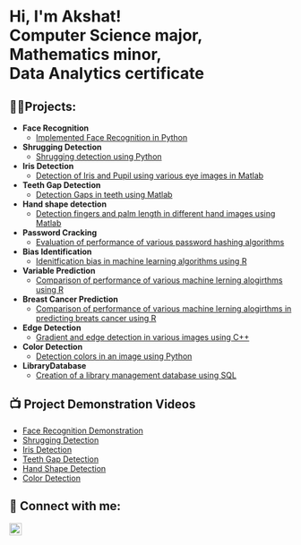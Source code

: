 <h1>Hi, I'm Akshat! <br/>Computer Science major, Mathematics minor, <br>        
  Data Analytics certificate </h1>

<h2>👨‍💻Projects:</h2>

- <b>Face Recognition</b>
  - [Implemented Face Recognition in Python](https://github.com/akboudh/FaceDetection)
- <b>Shrugging Detection</b>
  - [Shrugging detection using Python](https://github.com/akboudh/ShruggingDetection)
- <b>Iris Detection</b>
  - [Detection of Iris and Pupil using various eye images in Matlab](https://github.com/akboudh/IrisDetection)
- <b>Teeth Gap Detection</b>
  - [Detection Gaps in teeth using Matlab](https://github.com/akboudh/TeethSegmentation)
- <b>Hand shape detection</b>
  - [Detection fingers and palm length in different hand images using Matlab](https://github.com/akboudh/HandShapeDetection)
- <b>Password Cracking</b>
  - [Evaluation of performance of various password hashing algorithms](https://github.com/akboudh/PasswordCracking)
- <b>Bias Identification</b>
  - [Idenitfication bias in machine learning algorithms using R](https://github.com/akboudh/BiasIdentification)
- <b>Variable Prediction</b>
  - [Comparison of performance of various machine lerning alogirthms using R](https://github.com/akboudh/VariablePrediction)
- <b>Breast Cancer Prediction</b>
  - [Comparison of performance of various machine lerning alogirthms in predicting breats cancer using R](https://github.com/akboudh/BreastCancer)
- <b>Edge Detection</b>
  - [Gradient and edge detection in various images using C++ ](https://github.com/akboudh/EdgeDetection)
- <b>Color Detection</b>
  - [Detection colors in an image using Python](https://github.com/akboudh/ColorDetection)
- <b>LibraryDatabase</b>
  - [Creation of a library management database using SQL](https://github.com/akboudh/libraryDatabase)


<h2>📺 Project Demonstration Videos</h2>

- [Face Recognition Demonstration](https://www.youtube.com/watch?v=6dmhbq5XsuQ)
- [Shrugging Detection](https://youtu.be/bDls7UwuAQE)
- [Iris Detection](https://youtu.be/9s6mKeB-OtU)
- [Teeth Gap Detection](https://youtu.be/DUc1zF668RI)
- [Hand Shape Detection]( https://youtu.be/qTsa4DgnLSw)
- [Color Detection]( https://youtu.be/gO17jn3359M)

<h2> 🤳 Connect with me:</h2>

[<img align="left" alt="JoshMadakor | LinkedIn" width="22px" src="https://cdn.jsdelivr.net/npm/simple-icons@v3/icons/linkedin.svg" />][linkedin]

[linkedin]: https://www.linkedin.com/in/akshatboudh


